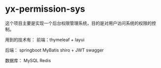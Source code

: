 # yx-permission-sys

这个项目主要是实现一个后台权限管理系统，目的是对用户访问系统的权限的控制。

用到的技术有：
前端：thymeleaf + layui

后端：
springboot
MyBatis
shiro + JWT
swagger

数据库：
MySQL
Redis

